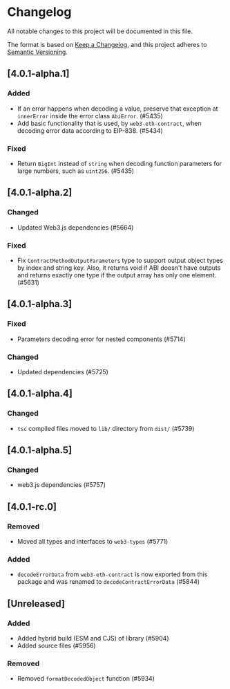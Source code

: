 # Changelog

All notable changes to this project will be documented in this file.

The format is based on [Keep a Changelog](https://keepachangelog.com/en/1.0.0/),
and this project adheres to [Semantic Versioning](https://semver.org/spec/v2.0.0.html).

<!-- EXAMPLE

## [1.0.0]

### Added

- I've added feature XY (#1000)

### Changed

- I've cleaned up XY (#1000)

### Deprecated

- I've deprecated XY (#1000)

### Removed

- I've removed XY (#1000)

### Fixed

- I've fixed XY (#1000)

### Security

- I've improved the security in XY (#1000)

-->

## [4.0.1-alpha.1]

### Added

-   If an error happens when decoding a value, preserve that exception at `innerError` inside the error class `AbiError`. (#5435)
-   Add basic functionality that is used, by `web3-eth-contract`, when decoding error data according to EIP-838. (#5434)

### Fixed

-   Return `BigInt` instead of `string` when decoding function parameters for large numbers, such as `uint256`. (#5435)

## [4.0.1-alpha.2]

### Changed

-   Updated Web3.js dependencies (#5664)

### Fixed

-   Fix `ContractMethodOutputParameters` type to support output object types by index and string key. Also, it returns void if ABI doesn't have outputs and returns exactly one type if the output array has only one element. (#5631)

## [4.0.1-alpha.3]

### Fixed

-   Parameters decoding error for nested components (#5714)

### Changed

-   Updated dependencies (#5725)

## [4.0.1-alpha.4]

### Changed

-   `tsc` compiled files moved to `lib/` directory from `dist/` (#5739)

## [4.0.1-alpha.5]

### Changed

-   web3.js dependencies (#5757)

## [4.0.1-rc.0]

### Removed

-   Moved all types and interfaces to `web3-types` (#5771)

### Added

-   `decodeErrorData` from `web3-eth-contract` is now exported from this package and was renamed to `decodeContractErrorData` (#5844)

## [Unreleased]

### Added

-   Added hybrid build (ESM and CJS) of library (#5904)
-   Added source files (#5956)

### Removed

-   Removed `formatDecodedObject` function (#5934)
